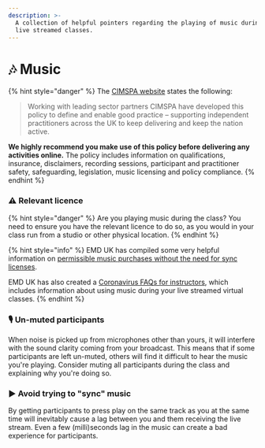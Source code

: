 ```yaml
---
description: >-
  A collection of helpful pointers regarding the playing of music during your
  live streamed classes.
---
```


# 🎶 Music

{% hint style="danger" %}
The [CIMSPA website](https://www.cimspa.co.uk/library-and-guidance/delivering-sport-and-physical-activity-online-policy) states the following:

> Working with leading sector partners CIMSPA have developed this policy to define and enable good practice – supporting independent practitioners across the UK to keep delivering and keep the nation active.

**We highly recommend you make use of this policy before delivering any activities online.** The policy includes information on qualifications, insurance, disclaimers, recording sessions, participant and practitioner safety, safeguarding, legislation, music licensing and policy compliance.
{% endhint %}

### ⚠️ Relevant licence

{% hint style="danger" %}
Are you playing music during the class? You need to ensure you have the relevant licence to do so, as you would in your class run from a studio or other physical location.
{% endhint %}

{% hint style="info" %}
EMD UK has compiled some very helpful information on [permissible music purchases without the need for sync licenses](https://emduk.org/wp-content/uploads/2020/04/EMD-UK-LICENCE-FREE-MUSIC-PROVIDERS.pdf).

EMD UK has also created a [Coronavirus FAQs for instructors](https://emduk.org/wp-content/uploads/2020/04/Coronavirus-FAQs-for-instructors-03042020.pdf), which includes information about using music during your live streamed virtual classes.
{% endhint %}

### 🎙 Un-muted participants

When noise is picked up from microphones other than yours, it will interfere with the sound clarity coming from your broadcast. This means that if some participants are left un-muted, others will find it difficult to hear the music you're playing. Consider muting all participants during the class and explaining why you're doing so.

### ▶️ Avoid trying to "sync" music

By getting participants to press play on the same track as you at the same time will inevitably cause a lag between you and them receiving the live stream. Even a few \(milli\)seconds lag in the music can create a bad experience for participants.


